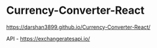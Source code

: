 # Currency-Converter-React
https://darshan3899.github.io/Currency-Converter-React/

API - https://exchangeratesapi.io/
